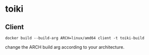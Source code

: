 # toiki

## Client
```
docker build --build-arg ARCH=linux/amd64 client -t toiki-build
```
change the ARCH build arg according to your architecture.
